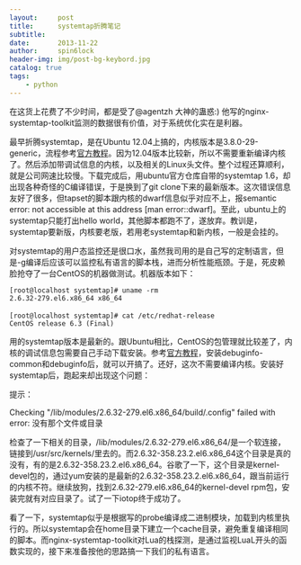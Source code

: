 ```yaml
---
layout:     post
title:      systemtap折腾笔记
subtitle:   
date:       2013-11-22
author:     spin6lock
header-img: img/post-bg-keybord.jpg
catalog: true
tags:
    - python
---
```

在这货上花费了不少时间，都是受了@agentzh 大神的蛊惑:) 他写的nginx-systemtap-toolkit监测的数据很有价值，对于系统优化实在是利器。

最早折腾systemtap，是在Ubuntu 12.04上搞的，内核版本是3.8.0-29-generic，流程参考[官方教程](https://sourceware.org/systemtap/wiki/SystemtapOnUbuntu)。因为12.04版本比较新，所以不需要重新编译内核了。然后添加带调试信息的内核，以及相关的Linux头文件。整个过程还算顺利，就是公司网速比较慢。下载完成后，用ubuntu官方仓库自带的systemtap 1.6，却出现各种奇怪的C编译错误，于是换到了git clone下来的最新版本。这次错误信息友好了很多，但tapset的脚本跟内核的dwarf信息似乎对应不上，报semantic error: not accessible at this address [man error::dwarf]。至此，ubuntu上的systemtap只能打出hello world，其他脚本都跑不了，遂放弃。教训是，systemtap要新版，内核要老版，若用老systemtap和新内核，一般是会挂的。

对systemtap的用户态监控还是很口水，虽然我司用的是自己写的定制语言，但是-g编译后应该可以监控私有语言的脚本栈，进而分析性能瓶颈。于是，死皮赖脸抢夺了一台CentOS的机器做测试。机器版本如下：

```
[root@localhost systemtap]# uname -rm
2.6.32-279.el6.x86_64 x86_64
　
[root@localhost systemtap]# cat /etc/redhat-release
CentOS release 6.3 (Final)
```

用的systemtap版本是最新的。跟Ubuntu相比，CentOS的包管理就比较差了，内核的调试信息包需要自己手动下载安装。参考[官方教程](https://sourceware.org/systemtap/wiki/SystemTapOnCentOS)，安装debuginfo-common和debuginfo后，就可以开搞了。还好，这次不需要编译内核。安装好systemtap后，跑起来却出现这个问题：

提示：

Checking "/lib/modules/2.6.32-279.el6.x86_64/build/.config" failed with error: 没有那个文件或目录

检查了一下相关的目录，/lib/modules/2.6.32-279.el6.x86_64/是一个软连接，链接到/usr/src/kernels/里去的。而2.6.32-358.23.2.el6.x86_64这个目录是真的没有，有的是2.6.32-358.23.2.el6.x86_64。谷歌了一下，这个目录是kernel-devel包的，通过yum安装的是最新的2.6.32-358.23.2.el6.x86_64，跟当前运行的内核不符。继续放狗，找到2.6.32-279.el6.x86_64的kernel-devel rpm包，安装完就有对应目录了。试了一下iotop终于成功了。

看了一下，systemtap似乎是根据写的probe编译成二进制模块，加载到内核里执行的。所以systemtap会在home目录下建立一个cache目录，避免重复编译相同的脚本。而nginx-systemtap-toolkit对Lua的栈探测，是通过监视LuaL开头的函数实现的，接下来准备按他的思路搞一下我们的私有语言。
